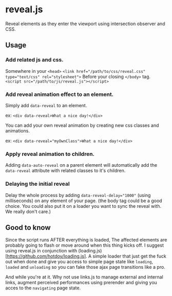 # reveal.js

Reveal elements as they enter the viewport using intersection observer and CSS.

## Usage

### Add related js and css.
Somewhere in your ```<head>```
```<link href="/path/to/css/reveal.css" type="text/css" rel="stylesheet">```
Before your closing ```</body>``` tag.
```<script src="/path/to/js/reveal.js"></script>```  

### Add reveal animation effect to an element.

Simply add ```data-reveal``` to an element. 

ex: ```<div data-reveal>What a nice day!</div>```

You can add your own reveal animation by creating new css classes and animations.

ex: ```<div data-reveal="myOwnClass">What a nice day!</div>```

### Apply reveal animation to children.

Adding ```data-auto-reveal``` on a parent element will automatically add the ```data-reveal``` attribute with related classes to it's children.

### Delaying the initial reveal 

Delay the whole process by adding ```data-reveal-delay="1000"``` (using milliseconds) on any element of your page.
(the body tag could be a good choice. You could also put it on a loader you want to sync the reveal with. We really don't care.)

## Good to know
Since the script runs AFTER everything is loaded, The affected elements are probably going to flash or move around when this thing kicks off.
I suggest using reveal.js in conjunction with (loading.js)[https://github.com/hotdoy/loading.js]. 
A simple loader that just get the fuck out when done and give you access to simple page state like ```loading```, ```loaded``` and ```unloading``` so you can fake those ajax page transitions like a pro.

And while you're at it. Why not use links.js to manage external and internal links, augment perceived performances using prerender and giving you acces to the ```navigating``` page state.
